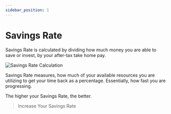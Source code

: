 ```yaml
---
sidebar_position: 1
---
```


# Savings Rate

Savings Rate is calculated by dividing how much money you are able to save or invest, by your after-tax take home pay.

![Savings Rate Calculation](/img/savingsrt.svg)

Savings Rate measures, how much of your available resources you are utilizing to get your time back as a percentage. Essentially, how fast you are progressing. 

The higher your Savings Rate, the better. 

>Increase Your Savings Rate

